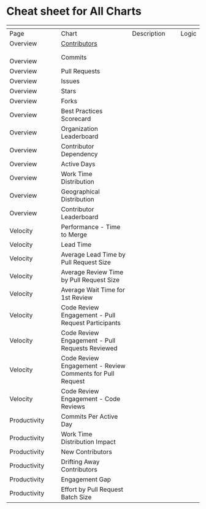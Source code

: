 # Cheat sheet for All Charts



<table data-header-hidden><thead><tr><th width="146"></th><th width="237"></th><th width="134"></th><th></th></tr></thead><tbody><tr><td>Page</td><td>Chart</td><td>Description</td><td>Logic</td></tr><tr><td>Overview<br></td><td><a href="broken-reference">Contributors</a></td><td><br></td><td></td></tr><tr><td><br>Overview</td><td>Commits<br></td><td><br></td><td></td></tr><tr><td>Overview</td><td>Pull Requests</td><td></td><td></td></tr><tr><td>Overview</td><td>Issues</td><td></td><td></td></tr><tr><td>Overview</td><td>Stars</td><td></td><td></td></tr><tr><td>Overview</td><td>Forks</td><td></td><td></td></tr><tr><td>Overview</td><td>Best Practices Scorecard</td><td></td><td></td></tr><tr><td>Overview</td><td>Organization Leaderboard</td><td></td><td></td></tr><tr><td>Overview</td><td>Contributor Dependency</td><td></td><td></td></tr><tr><td>Overview</td><td>Active Days</td><td></td><td></td></tr><tr><td>Overview</td><td>Work Time Distribution</td><td></td><td></td></tr><tr><td>Overview</td><td>Geographical Distribution</td><td></td><td></td></tr><tr><td>Overview</td><td>Contributor Leaderboard</td><td></td><td></td></tr><tr><td>Velocity</td><td>Performance - Time to Merge</td><td></td><td></td></tr><tr><td>Velocity</td><td>Lead Time</td><td></td><td></td></tr><tr><td>Velocity</td><td>Average Lead Time by Pull Request Size</td><td></td><td></td></tr><tr><td>Velocity</td><td>Average Review Time by Pull Request Size</td><td></td><td></td></tr><tr><td>Velocity</td><td>Average Wait Time for 1st Review</td><td></td><td></td></tr><tr><td>Velocity</td><td>Code Review Engagement - Pull Request Participants</td><td></td><td></td></tr><tr><td>Velocity</td><td>Code Review Engagement - Pull Requests Reviewed</td><td></td><td></td></tr><tr><td>Velocity</td><td>Code Review Engagement - Review Comments for Pull Request</td><td></td><td></td></tr><tr><td>Velocity</td><td>Code Review Engagement - Code Reviews</td><td></td><td></td></tr><tr><td>Productivity </td><td>Commits Per Active Day</td><td></td><td></td></tr><tr><td>Productivity</td><td>Work Time Distribution Impact</td><td></td><td></td></tr><tr><td>Productivity</td><td>New Contributors</td><td></td><td></td></tr><tr><td>Productivity</td><td>Drifting Away Contributors</td><td></td><td></td></tr><tr><td>Productivity</td><td>Engagement Gap</td><td></td><td></td></tr><tr><td>Productivity</td><td>Effort by Pull Request Batch Size</td><td></td><td></td></tr></tbody></table>
